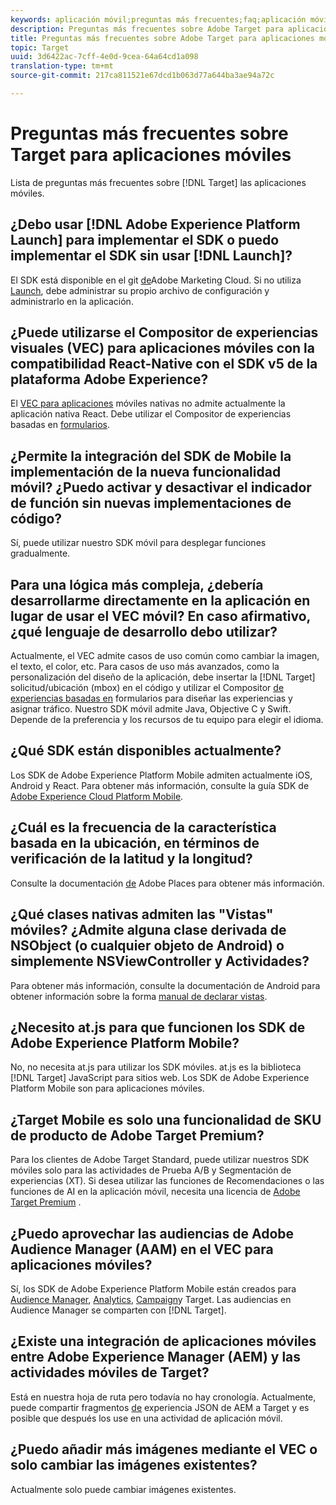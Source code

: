 ```yaml
---
keywords: aplicación móvil;preguntas más frecuentes;faq;aplicación móvil de destino
description: Preguntas más frecuentes sobre Adobe Target para aplicaciones móviles.
title: Preguntas más frecuentes sobre Adobe Target para aplicaciones móviles
topic: Target
uuid: 3d6422ac-7cff-4e0d-9cea-64a64cd1a098
translation-type: tm+mt
source-git-commit: 217ca811521e67dcd1b063d77a644ba3ae94a72c

---
```



# Preguntas más frecuentes sobre Target para aplicaciones móviles

Lista de preguntas más frecuentes sobre [!DNL Target] las aplicaciones móviles.

## ¿Debo usar [!DNL Adobe Experience Platform Launch] para implementar el SDK o puedo implementar el SDK sin usar [!DNL Launch]?

El SDK está disponible en el git [de](https://github.com/Adobe-Marketing-Cloud/acp-sdks/)Adobe Marketing Cloud. Si no utiliza [Launch](https://docs.adobe.com/content/help/en/launch/using/overview.html), debe administrar su propio archivo de configuración y administrarlo en la aplicación.

## ¿Puede utilizarse el Compositor de experiencias visuales (VEC) para aplicaciones móviles con la compatibilidad React-Native con el SDK v5 de la plataforma Adobe Experience?

El [VEC para aplicaciones](/help/c-target-mobile-app/c-mobile-visual-experience-composer/mobile-visual-experience-composer.md) móviles nativas no admite actualmente la aplicación nativa React. Debe utilizar el Compositor de experiencias basadas en [formularios](/help/c-experiences/form-experience-composer.md).

## ¿Permite la integración del SDK de Mobile la implementación de la nueva funcionalidad móvil? ¿Puedo activar y desactivar el indicador de función sin nuevas implementaciones de código?

Sí, puede utilizar nuestro SDK móvil para desplegar funciones gradualmente.

## Para una lógica más compleja, ¿debería desarrollarme directamente en la aplicación en lugar de usar el VEC móvil? En caso afirmativo, ¿qué lenguaje de desarrollo debo utilizar?

Actualmente, el VEC admite casos de uso común como cambiar la imagen, el texto, el color, etc. Para casos de uso más avanzados, como la personalización del diseño de la aplicación, debe insertar la [!DNL Target] solicitud/ubicación (mbox) en el código y utilizar el Compositor [de experiencias basadas en](/help/c-experiences/form-experience-composer.md) formularios para diseñar las experiencias y asignar tráfico. Nuestro SDK móvil admite Java, Objective C y Swift. Depende de la preferencia y los recursos de tu equipo para elegir el idioma.

## ¿Qué SDK están disponibles actualmente?

Los SDK de Adobe Experience Platform Mobile admiten actualmente iOS, Android y React. Para obtener más información, consulte la guía SDK de [Adobe Experience Cloud Platform Mobile](https://aep-sdks.gitbook.io/docs/).

## ¿Cuál es la frecuencia de la característica basada en la ubicación, en términos de verificación de la latitud y la longitud?

Consulte la documentación [de](https://placesdocs.com/places-services-by-adobe-documentation/) Adobe Places para obtener más información.

## ¿Qué clases nativas admiten las "Vistas" móviles? ¿Admite alguna clase derivada de NSObject (o cualquier objeto de Android) o simplemente NSViewController y Actividades?

Para obtener más información, consulte la documentación de Android para obtener información sobre la forma [manual de declarar vistas](/help/c-target-mobile-app/c-mobile-visual-experience-composer/mobile-visual-experience-composer-android.md#views).

## ¿Necesito at.js para que funcionen los SDK de Adobe Experience Platform Mobile?

No, no necesita at.js para utilizar los SDK móviles. at.js es la biblioteca [!DNL Target] JavaScript para sitios web. Los SDK de Adobe Experience Platform Mobile son para aplicaciones móviles.

## ¿Target Mobile es solo una funcionalidad de SKU de producto de Adobe Target Premium?

Para los clientes de Adobe Target Standard, puede utilizar nuestros SDK móviles solo para las actividades de Prueba A/B y Segmentación de experiencias (XT). Si desea utilizar las funciones de Recomendaciones o las funciones de AI en la aplicación móvil, necesita una licencia de [Adobe Target Premium](/help/c-intro/intro.md#premium) .

## ¿Puedo aprovechar las audiencias de Adobe Audience Manager (AAM) en el VEC para aplicaciones móviles?

Sí, los SDK de Adobe Experience Platform Mobile están creados para [Audience Manager](https://docs.adobe.com/content/help/en/audience-manager/user-guide/aam-home.html), [Analytics](https://docs.adobe.com/content/help/en/analytics/landing/home.html), [Campaign](https://docs.adobe.com/content/help/en/campaign-standard/using/campaign-standard-home.html)y Target. Las audiencias en Audience Manager se comparten con [!DNL Target].

## ¿Existe una integración de aplicaciones móviles entre Adobe Experience Manager (AEM) y las actividades móviles de Target?

Está en nuestra hoja de ruta pero todavía no hay cronología. Actualmente, puede compartir fragmentos [de](/help/c-experiences/c-manage-content/aem-experience-fragments.md) experiencia JSON de AEM a Target y es posible que después los use en una actividad de aplicación móvil.

## ¿Puedo añadir más imágenes mediante el VEC o solo cambiar las imágenes existentes?

Actualmente solo puede cambiar imágenes existentes.
